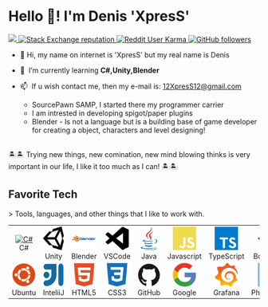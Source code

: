 <h1 align="left">Hello 👋! I'm Denis 'XpresS'</h1>


<p align="left">
  <a href="https://github.com/12XpresS12/12XpresS12">
     <img src="https://komarev.com/ghpvc/?username=12XpresS12" />
  </a>

  <a href="https://stackoverflow.com/users/9480223">
    <img alt="Stack Exchange reputation" src="https://img.shields.io/stackexchange/stackoverflow/r/9480223?color=orange&label=reputation&logo=stackoverflow">
  </a>
  <a href="https://reddit.com/u/12XpresS12">
    <img alt="Reddit User Karma" src="https://img.shields.io/reddit/user-karma/combined/7xpress7">
  </a>
  <a href="https://github.com/12XpresS12?tab=followers">
    <img alt="GitHub followers" src="https://img.shields.io/github/followers/12XpresS12?color=green&logo=github">
  </a>
 
</p>



- 👋 Hi, my name on internet is 'XpresS' but my real name is Denis
- :seedling: &nbsp;I’m currently learning **C#,Unity,Blender**
- :mailbox: &nbsp;If u wish contact me, then my e-mail is: 12XpresS12@gmail.com

     - SourcePawn SAMP, I started there my programmer carrier
     - I am intrested in developing spigot/paper plugins 
     - Blender - Is not a language but is a building base of game developer for creating a object, characters and level designing!
<br>
🏝️🏝️ Trying new things, new comination, new mind blowing thinks is very important in our life, I like it too much as I can! 🏝️🏝️
<br>

<h2 align="left">Favorite Tech</h2>
> Tools, languages, and other things that I like to work with.

<table>
  <tr>
    <td align="center" width="96">
      <a href="#12xpress12">
        <img src="https://cdn.worldvectorlogo.com/logos/c--4.svg" width="48" height="48" alt="C#" />
      </a>
      <br>C#
    </td>
    <td align="center" width="96">
      <a href="#12XpresS12">
        <img src="https://raw.githubusercontent.com/devicons/devicon/1119b9f84c0290e0f0b38982099a2bd027a48bf1/icons/unity/unity-original.svg" width="48" height="48" alt="Unity" />
      </a>
      <br>Unity
    </td>
    <td align="center" width="96">
      <a href="#12xpress12" >
        <img src="https://raw.githubusercontent.com/devicons/devicon/1119b9f84c0290e0f0b38982099a2bd027a48bf1/icons/blender/blender-original-wordmark.svg" width="48" height="48" alt="Blender" />
      </a>
      <br>Blender
    </td>
       <td align="center" width="96"> 
      <a href="#12xpress12" >
        <img src="https://raw.githubusercontent.com/devicons/devicon/1119b9f84c0290e0f0b38982099a2bd027a48bf1/icons/vscode/vscode-plain.svg" width="48" height="48" alt="VSCode" />
      </a>
      <br>VSCode
    </td>
    <td align="center" width="96">
      <a href="#12xpress12">
        <img src="https://raw.githubusercontent.com/devicons/devicon/1119b9f84c0290e0f0b38982099a2bd027a48bf1/icons/java/java-original.svg" width="48" height="48" alt="Java" />
      </a>
      <br>Java
    </td>
    <td align="center" width="96">
      <a href="#12xpress12">
        <img src="https://raw.githubusercontent.com/devicons/devicon/1119b9f84c0290e0f0b38982099a2bd027a48bf1/icons/javascript/javascript-plain.svg" width="48" height="48" alt="Javascript" />
      </a>
      <br>Javascript
    </td>
    <td align="center" width="96">
      <a href="#12xpress12">
        <img src="https://raw.githubusercontent.com/devicons/devicon/1119b9f84c0290e0f0b38982099a2bd027a48bf1/icons/typescript/typescript-plain.svg" width="48" height="48" alt="TypeScript" />
      </a>
      <br>TypeScript
    </td>
    <td align="center" width="96">
      <a href="#12xpress12">
        <img src="https://raw.githubusercontent.com/devicons/devicon/1119b9f84c0290e0f0b38982099a2bd027a48bf1/icons/bootstrap/bootstrap-plain.svg" width="48" height="48" alt="Bootstrap" />
      </a>
      <br>Bootstrap
    </td>
    <td align="center" width="96">
      <a href="#12xpress12">
        <img src="https://raw.githubusercontent.com/devicons/devicon/1119b9f84c0290e0f0b38982099a2bd027a48bf1/icons/mysql/mysql-plain.svg" width="48" height="48" alt="MySQL" />
      </a>
      <br>MySQL
    </td>
  </tr>
  <tr>
     <td align="center" width="96">
      <a href="#12xpress12">
        <img src="https://raw.githubusercontent.com/devicons/devicon/1119b9f84c0290e0f0b38982099a2bd027a48bf1/icons/ubuntu/ubuntu-plain.svg" width="48" height="48" alt="Ubuntu" />
      </a>
      <br>Ubuntu
    </td>
    <td align="center" width="96">
      <a href="#12xpress12" >
        <img src="https://raw.githubusercontent.com/devicons/devicon/1119b9f84c0290e0f0b38982099a2bd027a48bf1/icons/intellij/intellij-plain.svg" width="48" height="48" alt="InteliiJ" />
      </a>
      <br>InteliiJ
    </td>
    <td align="center"  width="96">
      <a href="#12xpress12">
        <img src="https://raw.githubusercontent.com/devicons/devicon/1119b9f84c0290e0f0b38982099a2bd027a48bf1/icons/html5/html5-plain.svg" width="48" height="48" alt="HTML5" />
      </a>
      <br>HTML5
    </td>
    <td align="center"  width="96">
      <a href="#12xpress12">
        <img src="https://raw.githubusercontent.com/devicons/devicon/1119b9f84c0290e0f0b38982099a2bd027a48bf1/icons/css3/css3-plain.svg" width="48" height="48" alt="CSS3" />
      </a>
      <br>CSS3
    </td>
    <td align="center" width="96">
      <a href="#12xpress12">
        <img src="https://raw.githubusercontent.com/devicons/devicon/1119b9f84c0290e0f0b38982099a2bd027a48bf1/icons/github/github-original.svg" width="48" height="48" alt="GitHub" />
      </a>
      <br>GitHub
    </td>
    <td align="center"  width="96">
      <a href="#12xpress12">
        <img src="https://raw.githubusercontent.com/devicons/devicon/1119b9f84c0290e0f0b38982099a2bd027a48bf1/icons/google/google-original.svg" width="48" height="48" alt="Google" />
      </a>
      <br>Google
    </td>
    <td align="center" width="96">
      <a href="#12xpress12" >
        <img src="https://raw.githubusercontent.com/grafana/grafana/master/public/img/grafana_icon.svg" width="48" height="48" alt="Grafana" />
      </a>
      <br>Grafana
    </td>
    <td align="center" width="96">
      <a href="#12xpress12" >
        <img src="https://raw.githubusercontent.com/devicons/devicon/1119b9f84c0290e0f0b38982099a2bd027a48bf1/icons/photoshop/photoshop-line.svg" width="48" height="48" alt="PhotoShop" />
      </a>
      <br>PhotoShop
    </td>
    <td align="center" width="96">
      <a href="#12xpress12" >
        <img src="https://raw.githubusercontent.com/devicons/devicon/1119b9f84c0290e0f0b38982099a2bd027a48bf1/icons/php/php-plain.svg" width="48" height="48" alt="PHP" />
      </a>
      <br>PHP
    </td>
  </tr>
</table>

